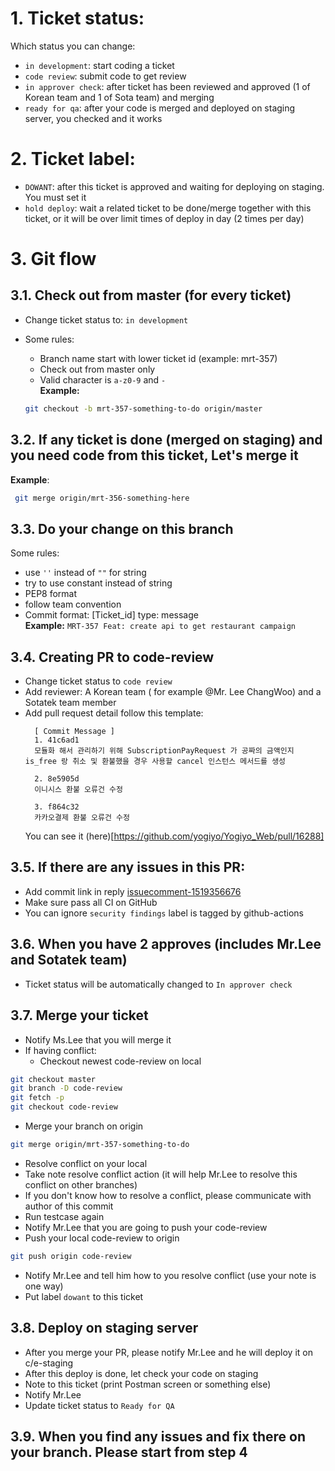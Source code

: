 # 1. Ticket status:

Which status you can change:

- `in development`: start coding a ticket
- `code review`: submit code to get review
- `in approver check`: after ticket has been reviewed and approved (1 of Korean team and 1 of Sota team) and merging
- `ready for qa`: after your code is merged and deployed on staging server, you checked and it works

# 2. Ticket label:

- `DOWANT`: after this ticket is approved and waiting for deploying on staging. You must set it
- `hold deploy`: wait a related ticket to be done/merge together with this ticket, or it will be over limit times of deploy in day (2
  times per day)

# 3. Git flow

## 3.1. Check out from master (for every ticket)<br/>

- Change ticket status to: `in development`
- Some rules:<br/>
    - Branch name start with lower ticket id (example: mrt-357)
    - Check out from master only
    - Valid character is `a-z0-9` and `-`
      <br/>**Example:**

    ```bash
    git checkout -b mrt-357-something-to-do origin/master
    ```

## 3.2. If any ticket is done (merged on staging) and you need code from this ticket, Let's merge it<br>

**Example**:

   ```bash
    git merge origin/mrt-356-something-here
   ```

## 3.3. Do your change on this branch

Some rules:

- use `''` instead of `""` for string
- try to use constant instead of string
- PEP8 format
- follow team convention
- Commit format: [Ticket_id] type: message<br>
  **Example:** `MRT-357 Feat: create api to get restaurant campaign`

## 3.4. Creating PR to code-review

- Change ticket status to `code review`
- Add reviewer: A Korean team ( for example @Mr. Lee ChangWoo) and a Sotatek team member
- Add pull request detail follow this template:
  ```
    [ Commit Message ]
    1. 41c6ad1
    모듈화 해서 관리하기 위해 SubscriptionPayRequest 가 공짜의 금액인지 is_free 랑 취소 및 환불했을 경우 사용할 cancel 인스턴스 메서드를 생성

    2. 8e5905d
    이니시스 환불 오류건 수정

    3. f864c32
    카카오결제 환불 오류건 수정
  ```
  You can see it (here)[https://github.com/yogiyo/Yogiyo_Web/pull/16288]

## 3.5. If there are any issues in this PR:

- Add commit link in
  reply [issuecomment-1519356676](https://github.com/yogiyo/Yogiyo_Web/pull/16277#issuecomment-1519356676)
- Make sure pass all CI on GitHub
- You can ignore `security findings` label is tagged by github-actions

## 3.6. When you have 2 approves (includes Mr.Lee and Sotatek team)

- Ticket status will be automatically changed to `In approver check`

## 3.7. Merge your ticket

- Notify Ms.Lee that you will merge it
- If having conflict:
    + Checkout newest code-review on local

```bash
git checkout master
git branch -D code-review
git fetch -p
git checkout code-review
```

+ Merge your branch on origin

```bash
git merge origin/mrt-357-something-to-do
```

+ Resolve conflict on your local
+ Take note resolve conflict action (it will help Mr.Lee to resolve this conflict on other branches)
+ If you don't know how to resolve a conflict, please communicate with author of this commit
+ Run testcase again
+ Notify Mr.Lee that you are going to push your code-review
+ Push your local code-review to origin

```bash
git push origin code-review
```

+ Notify Mr.Lee and tell him how to you resolve conflict (use your note is one way)
+ Put label `dowant` to this ticket

## 3.8. Deploy on staging server

+ After you merge your PR, please notify Mr.Lee and he will deploy it on c/e-staging
+ After this deploy is done, let check your code on staging
+ Note to this ticket (print Postman screen or something else)
+ Notify Mr.Lee
+ Update ticket status to `Ready for QA`

## 3.9. When you find any issues and fix there on your branch. Please start from step 4
